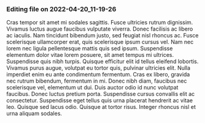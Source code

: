 

### Editing file on 2022-04-20_11-19-26

Cras tempor sit amet mi sodales sagittis. Fusce ultricies rutrum dignissim. Vivamus luctus augue faucibus vulputate viverra. Donec facilisis ac libero ac iaculis. Nam tincidunt bibendum justo, sed feugiat nisl rhoncus ac. Fusce scelerisque ullamcorper erat, quis scelerisque ipsum cursus vel. Nam nec lorem nec ligula pellentesque mattis quis sed ipsum. Suspendisse elementum dolor vitae lorem posuere, sit amet tempus mi ultrices. Suspendisse quis nibh turpis. Quisque efficitur elit id tellus eleifend lobortis. Vivamus purus augue, volutpat eu tortor quis, pulvinar ultricies elit.
Nulla imperdiet enim eu ante condimentum fermentum. Cras ex libero, gravida nec rutrum bibendum, fermentum in mi. Donec nibh diam, faucibus nec scelerisque vel, elementum ut dui. Duis auctor odio id nunc volutpat faucibus. Donec luctus pretium porta. Suspendisse cursus convallis elit ac consectetur. Suspendisse eget tellus quis urna placerat hendrerit ac vitae leo. Quisque sed lacus odio. Quisque at tortor risus. Integer rhoncus nisl et urna aliquam sodales.


